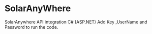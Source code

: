 # SolarAnyWhere
SolarAnywhere API integration C# (ASP.NET)
Add Key ,UserName and Password to run the code.

